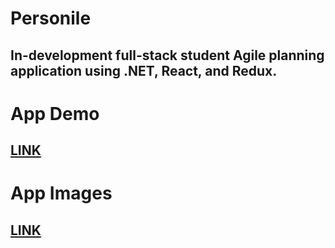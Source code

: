 # Personile
## In-development full-stack student Agile planning application using .NET, React, and Redux.

# App Demo
## [LINK](https://personile.fly.dev)

# App Images
## [LINK](https://github.com/jacoblurie29/Personile/wiki/App-Pictures)
